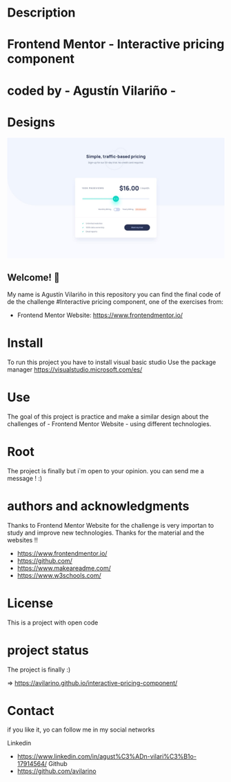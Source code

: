 # Description 
# Frontend Mentor - Interactive pricing component
# coded by - Agustín Vilariño - 

# Designs
![Design preview for the Interactive pricing component coding challenge](./assets/design/desktop-design.jpg)

## Welcome! 👋
My name is Agustín Vilariño in this repository you can find the 
final code of de the challenge #Interactive pricing component, one of the exercises from:
- Frontend Mentor Website: https://www.frontendmentor.io/

# Install
To run this project you have to install visual basic studio 
Use the package manager https://visualstudio.microsoft.com/es/

# Use
The goal of this project is practice and make a similar design about 
the challenges of  - Frontend Mentor Website - using different technologies.

# Root
The project is finally but i`m open to your opinion.
you can send me a message ! :)

# authors and acknowledgments
Thanks to Frontend Mentor Website for the challenge is very importan to study and improve new technologies.
Thanks for the material and the websites !!
- https://www.frontendmentor.io/
- https://github.com/ 
- https://www.makeareadme.com/
- https://www.w3schools.com/

# License 
This is a project with open code

# project status
The project is finally :)

=> https://avilarino.github.io/interactive-pricing-component/

# Contact
if you like it, yo can follow me in my social networks

Linkedin
- https://www.linkedin.com/in/agust%C3%ADn-vilari%C3%B1o-17914564/
Github
- https://github.com/avilarino